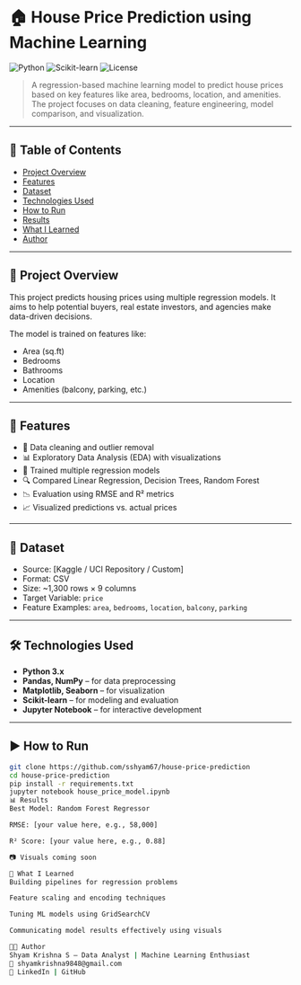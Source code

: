# 🏠 House Price Prediction using Machine Learning

![Python](https://img.shields.io/badge/Python-3.x-blue)
![Scikit-learn](https://img.shields.io/badge/ML-Scikit--learn-orange)
![License](https://img.shields.io/badge/license-MIT-green)

> A regression-based machine learning model to predict house prices based on key features like area, bedrooms, location, and amenities. The project focuses on data cleaning, feature engineering, model comparison, and visualization.

---

## 📌 Table of Contents

- [Project Overview](#project-overview)
- [Features](#features)
- [Dataset](#dataset)
- [Technologies Used](#technologies-used)
- [How to Run](#how-to-run)
- [Results](#results)
- [What I Learned](#what-i-learned)
- [Author](#author)

---

## 📍 Project Overview

This project predicts housing prices using multiple regression models. It aims to help potential buyers, real estate investors, and agencies make data-driven decisions.

The model is trained on features like:
- Area (sq.ft)
- Bedrooms
- Bathrooms
- Location
- Amenities (balcony, parking, etc.)

---

## 🚀 Features

- 🧼 Data cleaning and outlier removal  
- 📊 Exploratory Data Analysis (EDA) with visualizations  
- 🧠 Trained multiple regression models  
- 🔍 Compared Linear Regression, Decision Trees, Random Forest  
- 📉 Evaluation using RMSE and R² metrics  
- 📈 Visualized predictions vs. actual prices

---

## 📁 Dataset

- Source: [Kaggle / UCI Repository / Custom]  
- Format: CSV  
- Size: ~1,300 rows × 9 columns  
- Target Variable: `price`  
- Feature Examples: `area`, `bedrooms`, `location`, `balcony`, `parking`

---

## 🛠 Technologies Used

- **Python 3.x**  
- **Pandas, NumPy** – for data preprocessing  
- **Matplotlib, Seaborn** – for visualization  
- **Scikit-learn** – for modeling and evaluation  
- **Jupyter Notebook** – for interactive development

---

## ▶️ How to Run

```bash
git clone https://github.com/sshyam67/house-price-prediction
cd house-price-prediction
pip install -r requirements.txt
jupyter notebook house_price_model.ipynb
📊 Results
Best Model: Random Forest Regressor

RMSE: [your value here, e.g., 58,000]

R² Score: [your value here, e.g., 0.88]

📷 Visuals coming soon

🧠 What I Learned
Building pipelines for regression problems

Feature scaling and encoding techniques

Tuning ML models using GridSearchCV

Communicating model results effectively using visuals

👨‍💻 Author
Shyam Krishna S – Data Analyst | Machine Learning Enthusiast
📧 shyamkrishna9848@gmail.com
🔗 LinkedIn | GitHub

